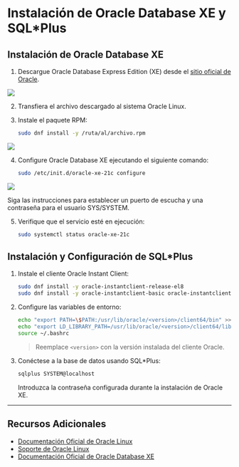 # Instalación de Oracle Database XE y SQL\*Plus

## Instalación de Oracle Database XE

1. Descargue Oracle Database Express Edition (XE) desde el [sitio oficial de Oracle](https://www.oracle.com/database/technologies/appdev/xe.html).

<image src="img/Captura desde 2025-01-17 10-15-10.png">

2. Transfiera el archivo descargado al sistema Oracle Linux.

3. Instale el paquete RPM:

   ```bash
   sudo dnf install -y /ruta/al/archivo.rpm
   ```

<image src="img/Captura desde 2025-01-17 11-14-15.png">


4. Configure Oracle Database XE ejecutando el siguiente comando:

   ```bash
   sudo /etc/init.d/oracle-xe-21c configure
   ```

<image src="img/Captura desde 2025-01-22 09-33-24.png">

   Siga las instrucciones para establecer un puerto de escucha y una contraseña para el usuario SYS/SYSTEM.

5. Verifique que el servicio esté en ejecución:

   ```bash
   sudo systemctl status oracle-xe-21c
   ```

## Instalación y Configuración de SQL\*Plus

1. Instale el cliente Oracle Instant Client:

   ```bash
   sudo dnf install -y oracle-instantclient-release-el8
   sudo dnf install -y oracle-instantclient-basic oracle-instantclient-sqlplus
   ```

2. Configure las variables de entorno:

   ```bash
   echo "export PATH=\$PATH:/usr/lib/oracle/<version>/client64/bin" >> ~/.bashrc
   echo "export LD_LIBRARY_PATH=/usr/lib/oracle/<version>/client64/lib" >> ~/.bashrc
   source ~/.bashrc
   ```

   > Reemplace `<version>` con la versión instalada del cliente Oracle.

3. Conéctese a la base de datos usando SQL\*Plus:

   ```bash
   sqlplus SYSTEM@localhost
   ```

   Introduzca la contraseña configurada durante la instalación de Oracle XE.

---

## Recursos Adicionales

- [Documentación Oficial de Oracle Linux](https://docs.oracle.com/en/operating-systems/)
- [Soporte de Oracle Linux](https://www.oracle.com/support/)
- [Documentación Oficial de Oracle Database XE](https://docs.oracle.com/en/database/)
